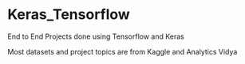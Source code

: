 # Keras_Tensorflow

End to End Projects done using Tensorflow and Keras

Most datasets and project topics are from Kaggle and Analytics Vidya
